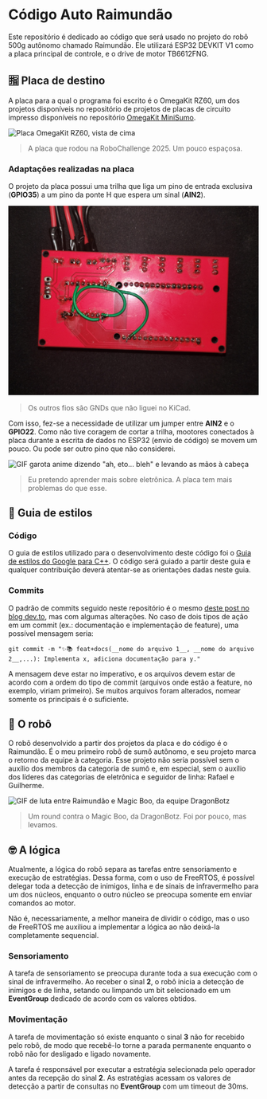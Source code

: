 # Código Auto Raimundão

Este repositório é dedicado ao código que será usado no projeto do robô 500g autônomo chamado Raimundão. Ele utilizará ESP32 DEVKIT V1 
como a placa principal de controle, e o drive de motor TB6612FNG.

## 🈯 Placa de destino 

A placa para a qual o programa foi escrito é o OmegaKit RZ60, um dos projetos disponíveis no repositório de projetos de placas de circuito impresso disponíveis no repositório [OmegaKit MiniSumo](https://github.com/facens-omegabotz/OmegaKit_MiniSumo).

![Placa OmegaKit RZ60, vista de cima](./img/placa_sup.jpg)
> A placa que rodou na RoboChallenge 2025. Um pouco espaçosa.

### Adaptações realizadas na placa

O projeto da placa possui uma trilha que liga um pino de entrada exclusiva (__GPIO35__) a um pino da ponte H que espera um sinal (__AIN2__). 

![Imagem da parte inferior da placa OmegaKit RZ60 com diversos fios ligados.](./img/placa_inf.jpg)
> Os outros fios são GNDs que não liguei no KiCad.

Com isso, fez-se a necessidade de utilizar um jumper entre __AIN2__ e o __GPIO22__. Como não tive coragem de cortar a trilha, mootores conectados à placa durante a escrita de dados no ESP32 (envio de código) se movem um pouco. Ou pode ser outro pino que não considerei.

![GIF garota anime dizendo "ah, eto... bleh" e levando as mãos à cabeça](https://media1.tenor.com/m/XnGK5CaQTt4AAAAd/ah-eto-bleh-anime.gif)
> Eu pretendo aprender mais sobre eletrônica. A placa tem mais problemas do que esse.

## 🎨 Guia de estilos

### Código

O guia de estilos utilizado para o desenvolvimento deste código foi o [Guia de estilos do Google para C++](https://google.github.io/styleguide/cppguide.html). O código será guiado a partir deste guia e qualquer contribuição deverá atentar-se as orientações dadas neste guia.

### Commits

O padrão de commits seguido neste repositório é o mesmo [deste post no blog dev.to](https://dev.to/renatoadorno/padroes-de-commits-commit-patterns-41co), mas com algumas alterações. No caso de dois tipos de ação em um commit (ex.: documentação e implementação de feature), uma possível mensagem seria:

    git commit -m "✨📚 feat+docs(__nome do arquivo 1__, __nome do arquivo 2__,...): Implementa x, adiciona documentação para y."

A mensagem deve estar no imperativo, e os arquivos devem estar de acordo com a ordem do tipo de commit (arquivos onde estão a feature, no exemplo, viriam primeiro). Se muitos arquivos foram alterados, nomear somente os principais é o suficiente.

## 🤖 O robô

O robô desenvolvido a partir dos projetos da placa e do código é o Raimundão. É o meu primeiro robô de sumô autônomo, e seu projeto marca o retorno da equipe à categoria. Esse projeto não seria possível sem o auxílio dos membros da categoria de sumô e, em especial, sem o auxílio dos líderes das categorias de eletrônica e seguidor de linha: Rafael e Guilherme. 

![GIF de luta entre Raimundão e Magic Boo, da equipe DragonBotz](./img/vs_dragonbotz.gif)
> Um round contra o Magic Boo, da DragonBotz. Foi por pouco, mas levamos.

## 🤓 A lógica

Atualmente, a lógica do robô separa as tarefas entre sensoriamento e execução de estratégias. Dessa forma, com o uso de FreeRTOS, é possível delegar toda a detecção de inimigos, linha e de sinais de infravermelho para um dos núcleos, enquanto o outro núcleo se preocupa somente em enviar comandos ao motor.

Não é, necessariamente, a melhor maneira de dividir o código, mas o uso de FreeRTOS me auxiliou a implementar a lógica ao não deixá-la completamente sequencial.

### Sensoriamento

A tarefa de sensoriamento se preocupa durante toda a sua execução com o sinal de infravermelho. Ao receber o sinal __2__, o robô inicia a detecção de inimigos e de linha, setando ou limpando um bit selecionado em um __EventGroup__ dedicado de acordo com os valores obtidos.

### Movimentação

A tarefa de movimentação só existe enquanto o sinal __3__ não for recebido pelo robô, de modo que recebê-lo torne a parada permanente enquanto o robô não for desligado e ligado novamente.

A tarefa é responsável por executar a estratégia selecionada pelo operador antes da recepção do sinal __2__. As estratégias acessam os valores de detecção a partir de consultas no __EventGroup__ com um timeout de 30ms. 